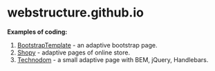 # webstructure.github.io
__Examples of coding:__
1. [BootstrapTemplate](https://wedstructure.github.io/bt/) - an adaptive bootstrap page.
1. [Shopy](https://wedstructure.github.io/shopy) - adaptive pages of online store.
1. [Technodom](https://wedstructure.github.io/technodom/) - a small adaptive page with BEM, jQuery, Handlebars.
